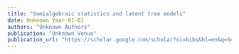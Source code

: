 ```yaml
---
title: "Semialgebraic statistics and latent tree models"
date: Unknown Year-01-01
authors: "Unknown Authors"
publication: "Unknown Venue"
publication_url: "https://scholar.google.com/scholar?oi=bibs&hl=en&q=Semialgebraic+statistics+and+latent+tree+models"
---
```

